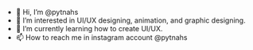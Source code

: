 - 👋 Hi, I’m @pytnahs
- 👀 I’m interested in UI/UX designing, animation, and graphic designing.
- 🌱 I’m currently learning how to create UI/UX.
- 📫 How to reach me in instagram account @pytnahs

<!--- Thank you --->
